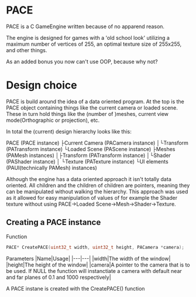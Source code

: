 # PACE

PACE is a C GameEngine written because of no apparend reason.

The engine is designed for games with a 'old school look' utilizing a maximum number of vertices of 
255, an optimal texture size of 255x255, and other things.

As an added bonus you now can't use OOP, because why not?

# Design choice

PACE is build around the idea of a data oriented program. At the top is the PACE object containing
things like the current camera or loaded scene.
These in turn hold things like the (number of )meshes, current view mode(Orthographic or projection),
etc.

In total the (current) design hierarchy looks like this:

PACE (PACE instance)
├Current Camera (PACamera instance)
│└Transform (PATransform instance)
└Loaded Scene (PAScene instance)
 ├Meshes (PAMesh instances)
 │├Transform (PATransform instance)
 │└Shader (PAShader instance)
 │ └Texture (PATexture instance)
 └UI elements (PAUI(technically PAMesh) instances)

Although the engine has a data oriented approach it isn't totally data oriented. All children and the 
children of children are pointers, meaning they can be manipulated without walking the hierarchy.
This approach was used as it allowed for easy manipulation of values of for example the Shader texture 
without using PACE->Loaded Scene->Mesh->Shader->Texture.

## Creating a PACE instance

Function
```C
PACE* CreatePACE(uint32_t width, uint32_t height, PACamera *camera);
```

Parameters
|Name|Usage|
|---|---|
|width|The width of the window|
|height|The height of the window|
|camera|A pointer to the camera that is to be used. If NULL the function will instanctiate a camera with default near and far planes of 0.1 and 1000 respectively|

A PACE instane is created with the CreatePACE() function
